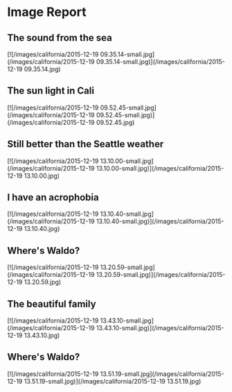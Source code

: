 # Image Report

## The sound from the sea
[![/images/california/2015-12-19 09.35.14-small.jpg](/images/california/2015-12-19 09.35.14-small.jpg)](/images/california/2015-12-19 09.35.14.jpg)

## The sun light in Cali
[![/images/california/2015-12-19 09.52.45-small.jpg](/images/california/2015-12-19 09.52.45-small.jpg)](/images/california/2015-12-19 09.52.45.jpg)

## Still better than the Seattle weather
[![/images/california/2015-12-19 13.10.00-small.jpg](/images/california/2015-12-19 13.10.00-small.jpg)](/images/california/2015-12-19 13.10.00.jpg)

## I have an acrophobia
[![/images/california/2015-12-19 13.10.40-small.jpg](/images/california/2015-12-19 13.10.40-small.jpg)](/images/california/2015-12-19 13.10.40.jpg)

## Where's Waldo?
[![/images/california/2015-12-19 13.20.59-small.jpg](/images/california/2015-12-19 13.20.59-small.jpg)](/images/california/2015-12-19 13.20.59.jpg)

## The beautiful family
[![/images/california/2015-12-19 13.43.10-small.jpg](/images/california/2015-12-19 13.43.10-small.jpg)](/images/california/2015-12-19 13.43.10.jpg)

## Where's Waldo?
[![/images/california/2015-12-19 13.51.19-small.jpg](/images/california/2015-12-19 13.51.19-small.jpg)](/images/california/2015-12-19 13.51.19.jpg)
